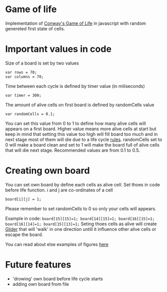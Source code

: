 # Game of life

Implementation of [Conway's Game of Life](https://en.wikipedia.org/wiki/Conway%27s_Game_of_Life) in javascript with random genereted first state of cells.

# Important values in code

Size of a board is set by two values
```
var rows = 70;
var columns = 70;
```
Time between each cycle is defined by timer value (in miliseconds)
```
var timer = 300;
```
The amount of alive cells on first board is defined by randomCells value
```
var randomCells = 0.1;
```
You can set this value from 0 to 1 to define how many alive cells will appears on a first board. Higher value means more alive cells at start but keep in mind that setting this value too high will fill board too much and in next stage most of them will die due to a life cycle [rules](https://en.wikipedia.org/wiki/Conway%27s_Game_of_Life#Rules).
randomCells set to 0 will make a board clean and set to 1 will make the board full of alive cells that will die next stage.
Recommended values are from 0.1 to 0.5.

# Creating own board

You can set own board by define each cells as alive cell. Set thoes in code before life function.
i and j are co-ordinates of a cell
```
board[i][j] = 1;
```

Please remember to set randomCells to 0 so only your cells will appears.

Example in code:
``
board[15][15]=1;
board[14][15]=1;
board[16][15]=1;
board[16][14]=1;
board[15][13]=1;
``
Seting thoes cells as alive will create [Glider](https://en.wikipedia.org/wiki/Glider_(Conway%27s_Life)) that will 'walk' in one direction untill it influence other alive cells or escape the board.

You can read about else examples of figures [here](https://en.wikipedia.org/wiki/Conway%27s_Game_of_Life#Examples_of_patterns)

# Future features
  - 'drowing' own board before life cycle starts
  - adding own board from file
